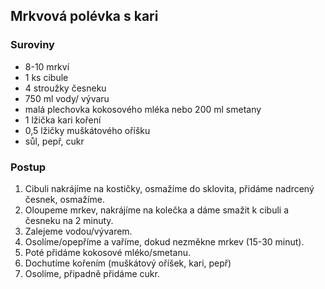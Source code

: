 ## Mrkvová polévka s kari

### Suroviny
- 8-10 mrkví
- 1 ks cibule
- 4 stroužky česneku
- 750 ml vody/ vývaru
- malá plechovka kokosového mléka nebo 200 ml smetany
- 1 lžička kari koření
- 0,5 lžičky muškátového oříšku
- sůl, pepř, cukr

### Postup
1. Cibuli nakrájíme na kostičky, osmažíme do sklovita, přidáme nadrcený česnek, osmažíme.
2. Oloupeme mrkev, nakrájíme na kolečka a dáme smažit k cibuli a česneku na 2 minuty.
3. Zalejeme vodou/vývarem.
4. Osolíme/opepříme a vaříme, dokud nezměkne mrkev (15-30 minut).
5. Poté přidáme kokosové mléko/smetanu.
6. Dochutíme kořením (muškátový oříšek, kari, pepř)
7. Osolíme, připadně přidáme cukr.

